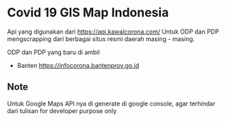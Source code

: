 # Covid 19 GIS Map Indonesia

Api yang digunakan dari https://api.kawalcorona.com/
Untuk ODP dan PDP mengscrapping dari berbagai situs resmi daerah masing - masing.

ODP dan PDP yang baru di ambil
- Banten https://infocorona.bantenprov.go.id

## Note
Untuk Google Maps API nya di generate di google console, agar terhindar dari tulisan for developer purpose only